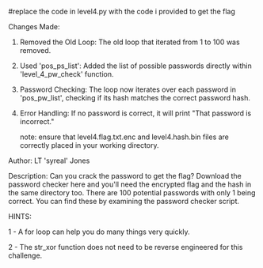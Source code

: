 #replace the code in level4.py with the code i provided to get the flag

Changes Made:
1. Removed the Old Loop: The old loop that iterated from 1 to 100 was removed.
2. Used 'pos_ps_list': Added the list of possible passwords directly within 'level_4_pw_check' function.
3. Password Checking: The loop now iterates over each password in 'pos_pw_list', checking if its hash matches the
   correct password hash.
4. Error Handling: If no password is correct, it will print "That password is incorrect."

   note: ensure that level4.flag.txt.enc and level4.hash.bin files are correctly placed in your working directory.


Author: LT 'syreal' Jones

Description:
Can you crack the password to get the flag? 
Download the password checker here and you'll need the encrypted flag and the hash in the same directory too. 
There are 100 potential passwords with only 1 being correct. You can find these by examining the password checker script.  

HINTS:

1 - A for loop can help you do many things very quickly.

2 - The str_xor function does not need to be reverse engineered for this challenge.
